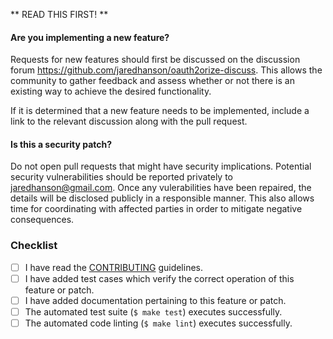 ** READ THIS FIRST! **

#### Are you implementing a new feature?

Requests for new features should first be discussed on the discussion forum <https://github.com/jaredhanson/oauth2orize-discuss>.
This allows the community to gather feedback and assess whether or not there is
an existing way to achieve the desired functionality.

If it is determined that a new feature needs to be implemented, include a link
to the relevant discussion along with the pull request.

#### Is this a security patch?

Do not open pull requests that might have security implications.  Potential
security vulnerabilities should be reported privately to jaredhanson@gmail.com.
Once any vulerabilities have been repaired, the details will be disclosed
publicly in a responsible manner.  This also allows time for coordinating with
affected parties in order to mitigate negative consequences.


<!-- Provide a brief summary of the request in the title field above. -->

<!-- Provide a detailed description of your use case, including as much -->
<!-- detail as possible about what you are trying to accomplish and why. -->
<!-- If this patch closes an open issue, include a reference to the issue -->
<!-- number. -->

### Checklist

<!-- Place an `x` in the boxes that apply.  If you are unsure, please ask and -->
<!-- we will help. -->

- [ ] I have read the [CONTRIBUTING](https://github.com/jaredhanson/oauth2orize-acdc/blob/master/CONTRIBUTING.md) guidelines.
- [ ] I have added test cases which verify the correct operation of this feature or patch.
- [ ] I have added documentation pertaining to this feature or patch.
- [ ] The automated test suite (`$ make test`) executes successfully.
- [ ] The automated code linting (`$ make lint`) executes successfully.
